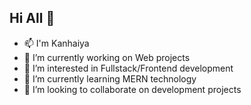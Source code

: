 ## Hi All 👋

<!--
**Kanhaiyag94/Kanhaiyag94** is a ✨ _special_ ✨ repository because its `README.md` (this file) appears on your GitHub profile.

Here are some ideas to get you started:
-->
- 📫 I'm Kanhaiya 
- 🔭 I’m currently working on Web projects
- 👀 I’m interested in Fullstack/Frontend development
- 🌱 I’m currently learning MERN technology
- 👯 I’m looking to collaborate on development projects


